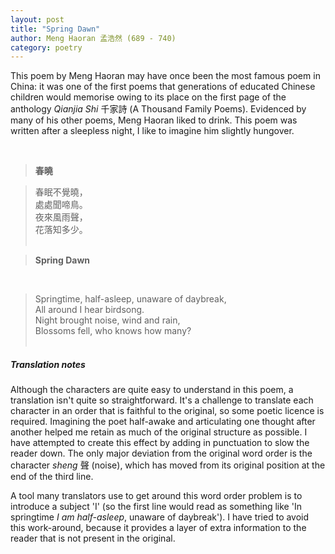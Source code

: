 ```yaml
---
layout: post
title: "Spring Dawn"
author: Meng Haoran 孟浩然 (689 - 740)
category: poetry
---
```

This poem by Meng Haoran may have once been the most famous poem in China: it was one of the first poems that generations of educated Chinese children would memorise owing to its place on the first page of the anthology *Qianjia Shi* 千家詩 (A Thousand Family Poems). Evidenced by many of his other poems, Meng Haoran liked to drink. This poem was written after a sleepless night, I like to imagine him slightly hungover.
  
<br>
  
>**春曉‌**

  

>春眠不覺曉，<br>
>處處聞啼鳥。<br>
>夜來風雨聲，<br>
>花落知多少。<br> <br>

>**Spring Dawn**
<br>      
    
>Springtime, half-asleep, unaware of daybreak, <br>
>All around I hear birdsong. <br>
>Night brought noise, wind and rain, <br>
>Blossoms fell, who knows how many? <br><br>

##### Translation notes

Although the characters are quite easy to understand in this poem, a translation isn't quite so straightforward.  It's a challenge to translate each character in an order that is faithful to the original, so some poetic licence is required. Imagining the poet half-awake and articulating one thought after another helped me retain as much of the original structure as possible. I have attempted to create this effect by adding in punctuation to slow the reader down. The only major deviation from the original word order is the character *sheng* 聲 (noise), which has moved from its original position at the end of the third line. 

A tool many translators use to get around this word order problem is to introduce a subject 'I' (so the first line would read as something like 'In springtime *I am half-asleep*, unaware of daybreak'). I have tried to avoid this work-around, because it provides a layer of extra information to the reader that is not present in the original.